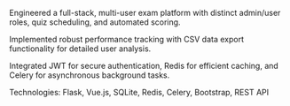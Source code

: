 Engineered a full-stack, multi-user exam platform with distinct admin/user roles, quiz scheduling, and automated scoring.

Implemented robust performance tracking with CSV data export functionality for detailed user analysis.

Integrated JWT for secure authentication, Redis for efficient caching, and Celery for asynchronous background tasks.


Technologies: Flask, Vue.js, SQLite, Redis, Celery, Bootstrap, REST API
